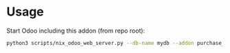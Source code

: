 # Usage

Start Odoo including this addon (from repo root):

```bash
python3 scripts/nix_odoo_web_server.py --db-name mydb --addon purchase_analytic_tag
```
